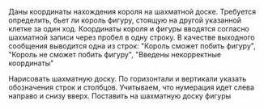 Даны координаты нахождения короля на шахматной доске. Требуется определить, бьет ли король фигуру, стоящую на другой указанной клетке за один ход. Координаты короля и фигуры вводятся согласно шахматной записи через пробел в одну строку. В качестве выходного сообщения выводится одна из строк: "Король сможет побить фигуру", "Король не сможет побить фигуру", "Введены некорректные координаты"


Нарисовать шахматную доску. По горизонтали и вертикали указать обозначения строк и столбцов. Учитываем, что нумерация идет слева направо и снизу вверх. Поставить на шахматную доску фигуры
